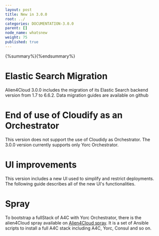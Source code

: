 ```yaml
---
layout: post
title: New in 3.0.0
root: ../
categories: DOCUMENTATION-3.0.0
parent: []
node_name: whatsnew
weight: 75
published: true
---
```


{%summary%}{%endsummary%}

# Elastic Search Migration
Alien4Cloud 3.0.0 includes the migration of its Elastic Search backend version from 1.7 to 6.6.2.
Data migration guides are available on github


# End of use of Cloudify as an Orchestrator
This version does not support the use of Cloudidy as Orchestrator.
The 3.0.0 version currently supports only Yorc Orchestrator.


# UI  improvements
This version includes a new UI used to simplify and restrict deployments.
The following guide describes all of the new UI's functionalities.

# Spray
To bootstrap a fullStack of A4C with Yorc Orchestrator, there is the alien4Cloud spray available on [Alien4Cloud spray](https://github.com/alien4cloud/alien4cloud-spray/tree/develop).
It is a set of Ansible scripts to install a full A4C stack including A4C, Yorc, Consul and so on.

